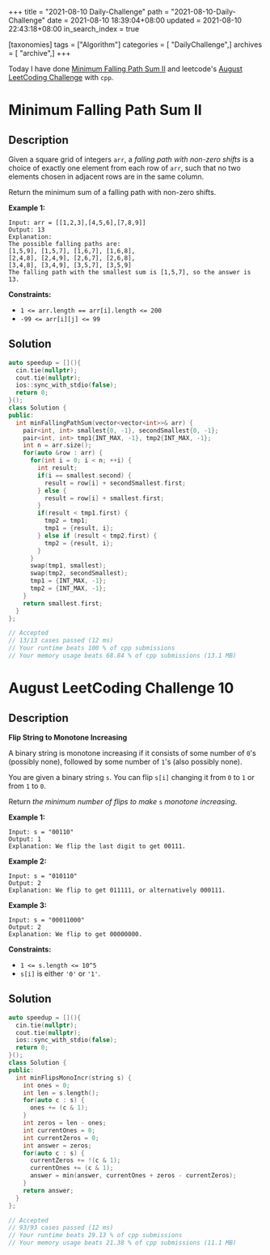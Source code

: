 +++
title = "2021-08-10 Daily-Challenge"
path = "2021-08-10-Daily-Challenge"
date = 2021-08-10 18:39:04+08:00
updated = 2021-08-10 22:43:18+08:00
in_search_index = true

[taxonomies]
tags = ["Algorithm"]
categories = [ "DailyChallenge",]
archives = [ "archive",]
+++

Today I have done [Minimum Falling Path Sum II](https://leetcode.com/problems/minimum-falling-path-sum-ii/description/) and leetcode's [August LeetCoding Challenge](https://leetcode.com/explore/challenge/card/august-leetcoding-challenge-2021/614/week-2-august-8th-august-14th/3876/) with `cpp`.

<!-- more -->

# Minimum Falling Path Sum II

## Description

Given a square grid of integers `arr`, a *falling path with non-zero shifts* is a choice of exactly one element from each row of `arr`, such that no two elements chosen in adjacent rows are in the same column.

Return the minimum sum of a falling path with non-zero shifts.

 

**Example 1:**

```
Input: arr = [[1,2,3],[4,5,6],[7,8,9]]
Output: 13
Explanation: 
The possible falling paths are:
[1,5,9], [1,5,7], [1,6,7], [1,6,8],
[2,4,8], [2,4,9], [2,6,7], [2,6,8],
[3,4,8], [3,4,9], [3,5,7], [3,5,9]
The falling path with the smallest sum is [1,5,7], so the answer is 13.
```

 

**Constraints:**

- `1 <= arr.length == arr[i].length <= 200`
- `-99 <= arr[i][j] <= 99`

## Solution

``` cpp
auto speedup = [](){
  cin.tie(nullptr);
  cout.tie(nullptr);
  ios::sync_with_stdio(false);
  return 0;
}();
class Solution {
public:
  int minFallingPathSum(vector<vector<int>>& arr) {
    pair<int, int> smallest{0, -1}, secondSmallest{0, -1};
    pair<int, int> tmp1{INT_MAX, -1}, tmp2{INT_MAX, -1};
    int n = arr.size();
    for(auto &row : arr) {
      for(int i = 0; i < n; ++i) {
        int result;
        if(i == smallest.second) {
          result = row[i] + secondSmallest.first;
        } else {
          result = row[i] + smallest.first;
        }
        if(result < tmp1.first) {
          tmp2 = tmp1;
          tmp1 = {result, i};
        } else if (result < tmp2.first) {
          tmp2 = {result, i};
        }
      }
      swap(tmp1, smallest);
      swap(tmp2, secondSmallest);
      tmp1 = {INT_MAX, -1};
      tmp2 = {INT_MAX, -1};
    }
    return smallest.first;
  }
};

// Accepted
// 13/13 cases passed (12 ms)
// Your runtime beats 100 % of cpp submissions
// Your memory usage beats 68.84 % of cpp submissions (13.1 MB)
```

# August LeetCoding Challenge 10

## Description

**Flip String to Monotone Increasing**

A binary string is monotone increasing if it consists of some number of `0`'s (possibly none), followed by some number of `1`'s (also possibly none).

You are given a binary string `s`. You can flip `s[i]` changing it from `0` to `1` or from `1` to `0`.

Return *the minimum number of flips to make* `s` *monotone increasing*.

 

**Example 1:**

```
Input: s = "00110"
Output: 1
Explanation: We flip the last digit to get 00111.
```

**Example 2:**

```
Input: s = "010110"
Output: 2
Explanation: We flip to get 011111, or alternatively 000111.
```

**Example 3:**

```
Input: s = "00011000"
Output: 2
Explanation: We flip to get 00000000.
```

 

**Constraints:**

- `1 <= s.length <= 10^5`
- `s[i]` is either `'0'` or `'1'`.

## Solution

``` cpp
auto speedup = [](){
  cin.tie(nullptr);
  cout.tie(nullptr);
  ios::sync_with_stdio(false);
  return 0;
}();
class Solution {
public:
  int minFlipsMonoIncr(string s) {
    int ones = 0;
    int len = s.length();
    for(auto c : s) {
      ones += (c & 1);
    }
    int zeros = len - ones;
    int currentOnes = 0;
    int currentZeros = 0;
    int answer = zeros;
    for(auto c : s) {
      currentZeros += !(c & 1);
      currentOnes += (c & 1);
      answer = min(answer, currentOnes + zeros - currentZeros);
    }
    return answer;
  }
};

// Accepted
// 93/93 cases passed (12 ms)
// Your runtime beats 29.13 % of cpp submissions
// Your memory usage beats 21.38 % of cpp submissions (11.1 MB)
```
